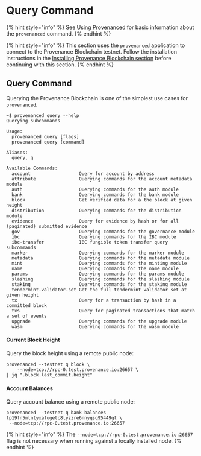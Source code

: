 # Query Command

{% hint style="info" %}
See [Using Provenanced](./) for basic information about the `provenanced` command.
{% endhint %}

{% hint style="info" %}
This section uses the `provenanced` application to connect to the Provenance Blockchain testnet.  Follow the installation instructions in the [Installing Provenance Blockchain section](../running-a-node/) before continuing with this section.
{% endhint %}

## Query Command

Querying the Provenance Blockchain is one of the simplest use cases for `provenanced`. 

```text
~$ provenanced query --help
Querying subcommands

Usage:
  provenanced query [flags]
  provenanced query [command]

Aliases:
  query, q

Available Commands:
  account                  Query for account by address
  attribute                Querying commands for the account metadata module
  auth                     Querying commands for the auth module
  bank                     Querying commands for the bank module
  block                    Get verified data for a the block at given height
  distribution             Querying commands for the distribution module
  evidence                 Query for evidence by hash or for all (paginated) submitted evidence
  gov                      Querying commands for the governance module
  ibc                      Querying commands for the IBC module
  ibc-transfer             IBC fungible token transfer query subcommands
  marker                   Querying commands for the marker module
  metadata                 Querying commands for the metadata module
  mint                     Querying commands for the minting module
  name                     Querying commands for the name module
  params                   Querying commands for the params module
  slashing                 Querying commands for the slashing module
  staking                  Querying commands for the staking module
  tendermint-validator-set Get the full tendermint validator set at given height
  tx                       Query for a transaction by hash in a committed block
  txs                      Query for paginated transactions that match a set of events
  upgrade                  Querying commands for the upgrade module
  wasm                     Querying commands for the wasm module
```

#### Current Block Height

Query the block height using a remote public node:

```text
provenanced --testnet q block \
    --node=tcp://rpc-0.test.provenance.io:26657 \
| jq ".block.last_commit.height"
```

#### Account Balances

Query account balance using a remote public node:

```text
provenanced --testnet q bank balances tp19fn5mlntyxafugetc8lyzzre6nnyqsq95449gt \
 --node=tcp://rpc-0.test.provenance.io:26657
```

{% hint style="info" %}
The `--node=tcp://rpc-0.test.provenance.io:26657` flag is not necessary when running against a locally installed node.
{% endhint %}

